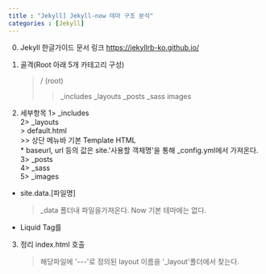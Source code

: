 ```yaml
---
title : "Jekyll] Jekyll-now 테마 구조 분석"
categories : [Jekyll]
---
```


0. Jekyll 한글가이드 문서 링크
    https://jekyllrb-ko.github.io/

1. 골격(Root 아래 5개 카테고리 구성)
    > / (root)
    >> _includes
    >> _layouts
    >> _posts
    >> _sass
    >> images

2. 세부항목
    1> _includes<br>
    2> _layouts<br>
        > default.html  
            >> 상단 메뉴바 기본 Template HTML<br>
            * baseurl, url 등의 값은 site.'사용할 객체명'을 통해 _config.yml에서 가져온다.
    3> _posts<br>
    4> _sass<br>
    5> _images<br>


* site.data.[파일명]
  > _data 폴더내 파일을가져온다. Now 기본 테마에는 없다.

* Liquid Tag를 

3. 정리 index.html 호출
    > 해당파일에 '---'로 정의된 layout 이름을 '_layout'폴더에서 찾는다.
    